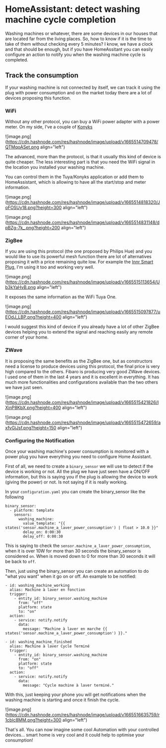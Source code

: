 # HomeAssistant: detect washing machine cycle completion

Washing machines or whatever, there are some devices in our houses that are located far from the living places. So, how to know if it is the time to take of them without checking every 5 minutes? I know, we have a clock and that should be enough, but if you have HomeAssitant you can easily configure an action to notify you when the washing machine cycle is completed.

## Track the consumption
If your washing machine is not connected by itself, we can track it using the plug with power consumption and on the market today there are a lot of devices proposing this function.

### WiFi
Without any other protocol, you can buy a WiFi power adapter with a power meter. On my side, I've a couple of [Konyks](https://konyks.com/produit/priska-mini-3-fr/?gclid=CjwKCAjwqJSaBhBUEiwAg5W9p7qvtkgwNDRcKtSsP5e6uwBqJx7M1h0s6GhbAY79qprzi3zuuL1cJRoC3A8QAvD_BwE) 

![image.png](https://cdn.hashnode.com/res/hashnode/image/upload/v1665514709478/QTMqoASet.png align="left")

The advanced, more than the protocol, is that it usually this kind of device is quite cheaper. The less interesting part is that you need the WiFi signal in the location you installed your washing machine.  

You can control them in the Tuya/Konyks application or add them to HomeAssistant, which is allowing to have all the start/stop and meter information.

![image.png](https://cdn.hashnode.com/res/hashnode/image/upload/v1665514818320/JoFOSUy18.png?height=300 align="left")

![image.png](https://cdn.hashnode.com/res/hashnode/image/upload/v1665514831148/dpBZg-7k_.png?height=200 align="left")

### ZigBee
If you are using this protocol (the one proposed by Philips Hue) and you would like to use its powerful mesh function there are lot of alternatives proposing it with a price remaining quite low.
For example the [Innr Smart Plug](https://www.innr.com/fr/produit/smart-plug-zigbee30/), I'm using it too and working very well.

![image.png](https://cdn.hashnode.com/res/hashnode/image/upload/v1665515113654/Ub3kYaHvB.png align="left")

It exposes the same information as the WiFi Tuya One.

![image.png](https://cdn.hashnode.com/res/hashnode/image/upload/v1665515097877/uEOdJ_LBP.png?height=400 align="left")

I would suggest this kind of device if you already have a lot of other ZigBee devices helping you to extend the signal and reaching easily any remote corner of your home.

### ZWave
It is proposing the same benefits as the ZigBee one, but as constructors need a license to produce devices using this protocol, the final price is very high compared to the others.
Fibaro is producing very good ZWave devices. I used one of them in the last 4 years and it is excellent in everything. It has much more functionalities and configurations available than the two others we have just seen.

![image.png](https://cdn.hashnode.com/res/hashnode/image/upload/v1665515421826/IXinP8KbX.png?height=400 align="left")

![image.png](https://cdn.hashnode.com/res/hashnode/image/upload/v1665515472659/axfvGjJsf.png?height=150 align="left")

### Configuring the Notification
Once your washing machine's power consumption is monitored with a power plug you have everything you need to configure Home Assistant. 

First of all, we need to create a `binary_sensor` we will use to detect if the device is working or not. All the plug we have just seen have a ON/OFF information, but this is saying you if the plug is allowing the device to work (giving the power) or not. Is not saying if it is really working.

In your `configuration.yaml` you can create the binary_sensor like the following

```
binary_sensor:
  - platform: template
    sensors:
      washing_machine:
        value_template: "{{ states('sensor.machine_a_laver_power_consumption') | float > 10.0 }}"
        delay_on: 0:00:30
        delay_off: 0:00:30
```

This is saying to check the `sensor.machine_a_laver_power_consumption`, when it is over 10W for more than 30 seconds the binary_sensor is considered `on`. When is moved down to 0 for more than 30 seconds it will be back to `off`.

Then, just using the binary_sensor you can create an automation to do "what you want" when it go on or off. An example to be notified:

```
- id: washing_machine_working
  alias: Machine à laver en fonction
  trigger:
    - entity_id: binary_sensor.washing_machine
      from: "off"
      platform: state
      to: "on"
  action:
    - service: notify.notify
      data:
        message: "Machine à laver en marche {{ states('sensor.machine_a_laver_power_consumption') }}."

- id: washing_machine_finished
  alias: Machine à laver Cycle Terminé
  trigger:
    - entity_id: binary_sensor.washing_machine
      from: "on"
      platform: state
      to: "off"
  action:
    - service: notify.notify
      data:
        message: "Cycle machine à laver terminé."
```

With this, just keeping your phone you will get notifications when the washing machine is starting and once it finish the cycle.


![image.png](https://cdn.hashnode.com/res/hashnode/image/upload/v1665516635759/r1cblc8MM.png?height=300 align="left")

That's all. You can now imagine some cool Automation with your controlled devices... smart home is very cool and it could help to optimise your consumption!



